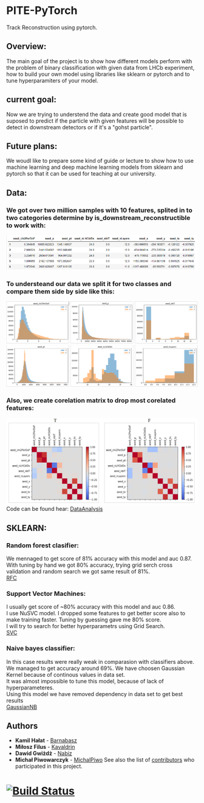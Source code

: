 # PITE-PyTorch
Track Reconstruction using pytorch.

## Overview:

The main goal of the project is to show how different models perform with the problem of binary classification with given data from LHCb experiment, how to build your own model using libraries like sklearn or pytorch and to tune hyperparamiters of your model.

## current goal:
Now we are trying to understend the data and create good model that is suposed to predict if the particle with given features will be possible to detect in downstream detectors or if it's a "gohst particle".

## Future plans:
We woudl like to prepare some kind of guide or lecture to show how to use machine learning and deep machine learning models from sklearn and pytorch so that it can be used for teaching at our university.

## Data:
### We got over two million samples with 10 features, splited in to two categories determine by **is_downstream_reconstructible** to work with:
![](images/data.PNG)

### To understeand our data we split it for two classes and compare them side by side like this:
![](images/Histograms.PNG)

### Also, we create corelation matrix to drop most corelated features:
![](images/Corelation.PNG)
Code can be found hear: [DataAnalysis](https://github.com/Kavaldrin/PITE-PyTorch/blob/master/DataAnalysis.ipynb)
    
## SKLEARN:

### Random forest clasifier:
We mennaged to get score of 81% accuracy with this model and auc 0.87.<br />
With tuning by hand we got 80% accuracy, trying grid serch cross validation and random search we got same result of 81%.<br />
[RFC](https://github.com/Kavaldrin/PITE-PyTorch/blob/master/RFC.ipynb)

### Support Vector Machines:
I usually get score of ~80% accuracy with this model and auc 0.86.<br />
I use NuSVC model. I dropped some features to get better score also to make training faster. Tuning by guessing gave me 80% score.<br />
I will try to search for better hyperparametrs using Grid Search.<br />
[SVC](https://github.com/Kavaldrin/PITE-PyTorch/blob/master/svm.ipynb)

### Naive bayes classifier:
In this case results were really weak in comparasion with classifiers above. <br />
We managed to get accuracy around 69%. We have choosen Gaussian Kernel because of continous values in data set. <br />
It was almost impossible to tune this model, because of lack of hyperparameteres. <br />
Using this model we have removed dependency in data set to get best results <br />
[GaussianNB](https://github.com/Kavaldrin/PITE-PyTorch/blob/master/GaussianNB%20KNeighbors%20SVM.ipynb)

## Authors

* **Kamil Hałat** - [Barnabasz](https://github.com/Barnabasz)
* **Miłosz Filus** - [Kavaldrin](https://github.com/Kavaldrin)
* **Dawid Gwiżdż** - [Nabiz](https://github.com/Nabiz)
* **Michał Piwowarczyk** - [MichalPiwo](https://github.com/MichalPiwo)
See also the list of [contributors](https://github.com/Kavaldrin/PITE-PyTorch/contributors) who participated in this project.



# [![Build Status](https://travis-ci.com/Kavaldrin/PITE-PyTorch.svg?branch=master)](https://travis-ci.com/Kavaldrin/PITE-PyTorch)
  
